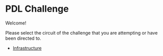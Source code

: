 # PDL Challenge

Welcome!

Please select the circuit of the challenge that you are attempting or have been directed to. 

* [Infrastructure](infra/README.md)
